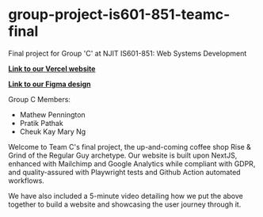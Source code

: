 # group-project-is601-851-teamc-final
Final project for Group 'C' at NJIT IS601-851: Web Systems Development

**[Link to our Vercel website](https://group-project-is601-851-teamc-final.vercel.app/)**

**[Link to our Figma design](https://www.figma.com/file/7xH0vvBcdDEXUZXArvPor8/Rise-%26-Grind-Website-Design-(Final)?type=design&node-id=0%3A1&mode=design&t=I3Gwi2mhVM5xqVxL-1)**


Group C Members: 
- Mathew Pennington
- Pratik Pathak
- Cheuk Kay Mary Ng

Welcome to Team C's final project, the up-and-coming coffee shop Rise & Grind of the Regular Guy archetype. Our website is built upon NextJS, enhanced with Mailchimp and Google Analytics while compliant with GDPR, and quality-assured with Playwright tests and Github Action automated workflows.

We have also included a 5-minute video detailing how we put the above together to build a website and showcasing the user journey through it.

